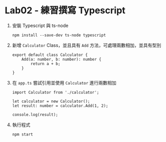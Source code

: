 # Lab02 - 練習撰寫 Typescript

1. 安裝 Typescript 與 ts-node

    ```
    npm install --save-dev ts-node typescript
    ```

1. 新增 `Calculator` Class，並且具有 `Add` 方法，可處理兩數相加，並具有型別

    ```
    export default class Calculator {
        Add(a: number, b: number): number {
            return a + b;
        }
    }
    ```

1. 在 `app.ts` 嘗試引用並使用 `Calculator` 進行兩數相加

    ```
    import Calculator from './calculator';

    let calculator = new Calculator();
    let result: number = calculator.Add(1, 2);

    console.log(result);
    ```

1. 執行程式

    ```
    npm start
    ```